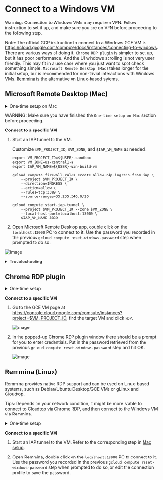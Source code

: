 # Connect to a Windows VM

Warning: Connection to Windows VMs may require a VPN. Follow instruction to
set it up, and make sure you are on VPN before proceeding to the following step.

Note: The official GCP instruction to connect to a Windows GCE VM is
https://cloud.google.com/compute/docs/instances/connecting-to-windows. There are various
ways of doing it. `Chrome RDP plugin` is simpler to set up, but it has poor
performance. And the UI windows scrolling is not very user friendly. This may
fit in a use case where you just want to spot check something simple. `Microsoft
Remote Desktop (Mac)` takes longer for the initial setup, but is recommended for
non-trivial interactions with Windows VMs. [Remmina](https://remmina.org/) is the alternative on Linux-based sytems.

## Microsoft Remote Desktop (Mac)

<details>
<summary>One-time setup on Mac</summary>

*   Install `gcloud` following https://cloud.google.com/sdk/docs/quickstart#mac.
*   Install `Microsoft Remote Desktop for Mac`
*   Create a PC in `Microsoft Remote Desktop for Mac` that connects to
    `localhost:13000`.
    ![image](https://user-images.githubusercontent.com/5287526/133005613-eab25386-fcda-4554-a156-6628803390c0.png)

*   Set up [IAP](https://cloud.google.com/iap/docs/using-tcp-forwarding)
    permission by running the following command:

    ```shell
    gcloud projects add-iam-policy-binding ${USER}-sandbox \
        --member=user:${USER}@google.com \
        --role=roles/iap.tunnelResourceAccessor
    ```

</details>

WARNING: Make sure you have finished the `One-time setup on Mac` section before
proceeding.

**Connect to a specific VM**

<a id="mac-iap-tunnel"></a>
1.  Start an IAP tunnel to the VM.

    Customize `$VM_PROJECT_ID`, `$VM_ZONE`, and `$IAP_VM_NAME` as needed.

    ```shell
    export VM_PROJECT_ID=${USER}-sandbox
    export VM_ZONE=us-central1-a
    export IAP_VM_NAME=${USER}-win-build-vm

    gcloud compute firewall-rules create allow-rdp-ingress-from-iap \
        --project $VM_PROJECT_ID \
        --direction=INGRESS \
        --action=allow \
        --rules=tcp:3389 \
        --source-ranges=35.235.240.0/20

    gcloud compute start-iap-tunnel \
        --project $VM_PROJECT_ID --zone $VM_ZONE \
        --local-host-port=localhost:13000 \
        $IAP_VM_NAME 3389
    ```

1.  Open Microsoft Remote Desktop app, double click on the `localhost:13000` PC
    to connect to it. Use the password you recorded in the previous
    `gcloud compute reset-windows-password` step when
    prompted to do so.

   ![image](https://user-images.githubusercontent.com/5287526/133006175-a1f2b019-1a75-4f62-9c3c-18759f951d90.png)


<details>
<summary>Troubleshooting</summary>

If you run into an error like below, it's probably because the previously
created firewall rule has been wiped. Either have your
project exempted or re-create the firewall rule.

```
Testing if tunnel connection works.
ERROR: (gcloud.compute.start-iap-tunnel) Error while connecting [4003: 'failed to connect to backend']."
```

or

```
ERROR: Error while receiving from client.
Traceback (most recent call last):
  File "/Applications/google-cloud-sdk/lib/googlecloudsdk/command_lib/compute/iap_tunnel.py", line 573, in _HandleNewConnection
    self._RunReceiveLocalData(conn, repr(socket_address))
  File "/Applications/google-cloud-sdk/lib/googlecloudsdk/command_lib/compute/iap_tunnel.py", line 460, in _RunReceiveLocalData
    store.LoadIfEnabled(use_google_auth=True)))
  File "/Applications/google-cloud-sdk/lib/googlecloudsdk/command_lib/compute/iap_tunnel.py", line 431, in _InitiateWebSocketConnection
    new_websocket.InitiateConnection()
  File "/Applications/google-cloud-sdk/lib/googlecloudsdk/api_lib/compute/iap_tunnel_websocket.py", line 131, in InitiateConnection
    self._WaitForOpenOrRaiseError()
  File "/Applications/google-cloud-sdk/lib/googlecloudsdk/api_lib/compute/iap_tunnel_websocket.py", line 336, in _WaitForOpenOrRaiseError
    raise ConnectionCreationError(error_msg)
googlecloudsdk.api_lib.compute.iap_tunnel_websocket.ConnectionCreationError: Error while connecting [4003: 'failed to connect to backend'].
```

</details>

## Chrome RDP plugin

<details>
<summary>One-time setup</summary>

*   Install the
    [Chrome RDP Plugin](https://chrome.google.com/webstore/detail/mpbbnannobiobpnfblimoapbephgifkm) in Chrome.
</details>

**Connect to a specific VM**

1.  Go to the GCE VM page at
    https://console.cloud.google.com/compute/instances?project=$VM_PROJECT_ID,
    find the target VM and click `RDP`.
    
    ![image](https://user-images.githubusercontent.com/5287526/133006249-97aa3501-dad0-4af3-936e-983ebac70bc2.png)


1.  In the popped-up Chrome RDP plugin window there should be a prompt for you
    to enter credentials. Put in the password retrieved from the previous
    `gcloud compute reset-windows-password` step and hit OK.
    
    ![image](https://user-images.githubusercontent.com/5287526/133006296-04c4a372-e93b-4aac-b578-02a2e2d540ad.png)

</details>



## Remmina (Linux)

Remmina provides native RDP support and can be used on Linux-based systems, such as Debian/Ubuntu Desktop/GCE VMs or gLinux and Cloudtop.  

Tips: Depends on your network condition, it might be more stable to connect to Cloudtop via Chrome RDP, and then connect to the Windows VM via Remmina.  

<details>
<summary>One-time setup</summary>

*   If not on GCE VMs, install `gcloud` following https://cloud.google.com/sdk/docs/quickstart.
*   Install `Remmina`
*   Use the button on the top left to `Add a new connection profile` in `Remmina` that connects to
    `localhost:13000`.


*   Set up [IAP](https://cloud.google.com/iap/docs/using-tcp-forwarding)
    permission by running the following command:

    ```shell
    gcloud projects add-iam-policy-binding ${USER}-sandbox \
        --member=user:${USER}@google.com \
        --role=roles/iap.tunnelResourceAccessor
    ```

</details>


**Connect to a specific VM**

1.  Start an IAP tunnel to the VM. Refer to the corresponding step in [Mac setup](#mac-iap-tunnel). 

2.  Open Remmina, double click on the `localhost:13000` PC
    to connect to it. Use the password you recorded in the previous
    `gcloud compute reset-windows-password` step when
    prompted to do so, or edit the connection profile to save the password. 